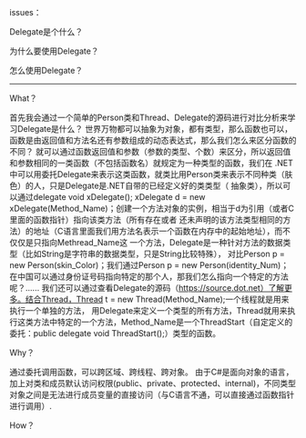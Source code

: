 issues：

Delegate是个什么？

为什么要使用Delegate？

怎么使用Delegate？

----

What？

首先我会通过一个简单的Person类和Thread、Delegate的源码进行对比分析来学习Delegate是什么？
世界万物都可以抽象为对象，都有类型，那么函数也可以，函数是由返回值和方法名还有参数组成的动态表达式，那么我们怎么来区分函数的不同？
就可以通过函数返回值和参数（参数的类型、个数）来区分，所以返回值和参数相同的一类函数（不包括函数名）就规定为一种类型的函数，我们在
.NET中可以用委托Delegate来表示这类函数，就类比用Person类来表示不同种类（肤色）的人，只是Delegate是.NET自带的已经定义好的类类型（
抽象类），所以可以通过delegate void xDelegate(); xDelegate d = new xDelegate(Method_Name)；创建一个方法对象的实例，相当于d为引用（或者C里面的函数指针）指向该类方法（所有存在或者
还未声明的该方法类型相同的方法）的地址（C语言里面我们用方法名表示一个函数在内存中的起始地址），而不仅仅是只指向Methread_Name这
一个方法，Delegate是一种针对方法的数据类型（比如String是字符串的数据类型，只是String比较特殊），
对比Person p = new Person(skin_Color)；我们通过Person p = new Person(identity_Num)；在中国可以通过身份证号码指向特定的那个人，那我们怎么指向一个特定的方法呢？......
我们还可以通过查看Delegate的源码（https://source.dot.net）了解更多。结合Thread，Thread t = new Thread(Method_Name);一个线程就是用来执行一个单独的方法，
用Delegate来定义一个类型的所有方法，Thread就用来执行这类方法中特定的一个方法，Method_Name是一个ThreadStart（自定定义的委托：public delegate void ThreadStart();）类型的函数。


Why？

通过委托调用函数，可以跨区域、跨线程、跨对象。
由于C#是面向对象的语言，加上对类和成员默认访问权限(public、private、protected、internal)，不同类型对象之间是无法进行成员变量的直接访问（与C语言不通，可以直接通过函数指针进行调用）.



How？
